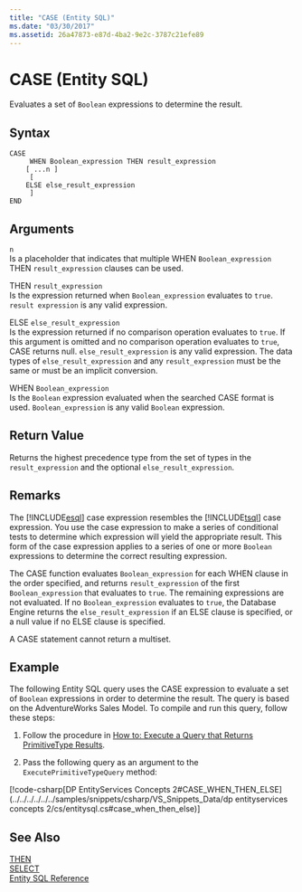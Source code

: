 ```yaml
---
title: "CASE (Entity SQL)"
ms.date: "03/30/2017"
ms.assetid: 26a47873-e87d-4ba2-9e2c-3787c21efe89
---
```

# CASE (Entity SQL)
Evaluates a set of `Boolean` expressions to determine the result.  
  
## Syntax  
  
```  
CASE  
     WHEN Boolean_expression THEN result_expression   
    [ ...n ]   
     [   
    ELSE else_result_expression   
     ]   
END  
```  
  
## Arguments  
 `n`  
 Is a placeholder that indicates that multiple WHEN `Boolean_expression` THEN `result_expression` clauses can be used.  
  
 THEN `result_expression`  
 Is the expression returned when `Boolean_expression` evaluates to `true`. `result expression` is any valid expression.  
  
 ELSE `else_result_expression`  
 Is the expression returned if no comparison operation evaluates to `true`. If this argument is omitted and no comparison operation evaluates to `true`, CASE returns null. `else_result_expression` is any valid expression. The data types of `else_result_expression` and any `result_expression` must be the same or must be an implicit conversion.  
  
 WHEN `Boolean_expression`  
 Is the `Boolean` expression evaluated when the searched CASE format is used. `Boolean_expression` is any valid `Boolean` expression.  
  
## Return Value  
 Returns the highest precedence type from the set of types in the `result_expression` and the optional `else_result_expression`.  
  
## Remarks  
 The [!INCLUDE[esql](../../../../../../includes/esql-md.md)] case expression resembles the [!INCLUDE[tsql](../../../../../../includes/tsql-md.md)] case expression. You use the case expression to make a series of conditional tests to determine which expression will yield the appropriate result. This form of the case expression applies to a series of one or more `Boolean` expressions to determine the correct resulting expression.  
  
 The CASE function evaluates `Boolean_expression` for each WHEN clause in the order specified, and returns `result_expression` of the first `Boolean_expression` that evaluates to `true`. The remaining expressions are not evaluated. If no `Boolean_expression` evaluates to `true`, the Database Engine returns the `else_result_expression` if an ELSE clause is specified, or a null value if no ELSE clause is specified.  
  
 A CASE statement cannot return a multiset.  
  
## Example  
 The following Entity SQL query uses the CASE expression to evaluate a set of `Boolean` expressions in order to determine the result. The query is based on the AdventureWorks Sales Model. To compile and run this query, follow these steps:  
  
1.  Follow the procedure in [How to: Execute a Query that Returns PrimitiveType Results](../../../../../../docs/framework/data/adonet/ef/how-to-execute-a-query-that-returns-primitivetype-results.md).  
  
2.  Pass the following query as an argument to the `ExecutePrimitiveTypeQuery` method:  
  
 [!code-csharp[DP EntityServices Concepts 2#CASE_WHEN_THEN_ELSE](../../../../../../samples/snippets/csharp/VS_Snippets_Data/dp entityservices concepts 2/cs/entitysql.cs#case_when_then_else)]  
  
## See Also  
 [THEN](../../../../../../docs/framework/data/adonet/ef/language-reference/then-entity-sql.md)  
 [SELECT](../../../../../../docs/framework/data/adonet/ef/language-reference/select-entity-sql.md)  
 [Entity SQL Reference](../../../../../../docs/framework/data/adonet/ef/language-reference/entity-sql-reference.md)
